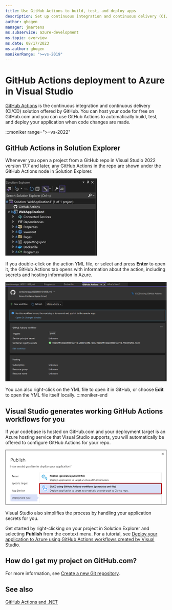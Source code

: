 ```yaml
---
title: Use GitHub Actions to build, test, and deploy apps
description: Set up continuous integration and continuous delivery (CI/CD) deployment to Azure by using GitHub Actions in Visual Studio in Windows.
author: ghogen
manager: jmartens
ms.subservice: azure-development
ms.topic: overview
ms.date: 08/17/2023
ms.author: ghogen
monikerRange: ">=vs-2019"
---
```


# GitHub Actions deployment to Azure in Visual Studio

[GitHub Actions](https://github.com/features/actions) is the continuous integration and continuous delivery (CI/CD) solution offered by GitHub. You can host your code for free on GitHub.com and you can use GitHub Actions to automatically build, test, and deploy your application when code changes are made.

:::moniker range=">=vs-2022"

## GitHub Actions in Solution Explorer

Whenever you open a project from a GitHub repo in Visual Studio 2022 version 17.7 and later, any GitHub Actions in the repo are shown under the GitHub Actions node in Solution Explorer.

![Screenshot showing GitHub Actions node in Solution Explorer.](./media/overview-azure-integration/github-actions-in-solution-explorer.png)

If you double-click on the action YML file, or select and press **Enter** to open it, the GitHub Actions tab opens with information about the action, including secrets and hosting information in Azure.

![Screenshot of GitHub Actions tab.](./media/overview-azure-integration/github-actions-tab.png)

You can also right-click on the YML file to open it in GitHub, or choose **Edit** to open the YML file itself locally.
:::moniker-end

## Visual Studio generates working GitHub Actions workflows for you

If your codebase is hosted on GitHub.com and your deployment target is an Azure hosting service that Visual Studio supports, you will automatically be offered to configure GitHub Actions for your repo.

![Screenshot showing CI/CD publish option.](./media/github-actions-deployment-mode.png)

Visual Studio also simplifies the process by handling your application secrets for you.

Get started by right-clicking on your project in Solution Explorer and selecting **Publish** from the context menu. For a tutorial, see [Deploy your application to Azure using GitHub Actions workflows created by Visual Studio](../deployment/azure-deployment-using-github-actions.md).

## How do I get my project on GitHub.com?

For more information, see [Create a new Git repository](../version-control/git-with-visual-studio.md?view=vs-2019&preserve-view=true#create-a-new-git-repository-in-visual-studio-2019).

## See also

[GitHub Actions and .NET](/dotnet/devops/github-actions-overview)
